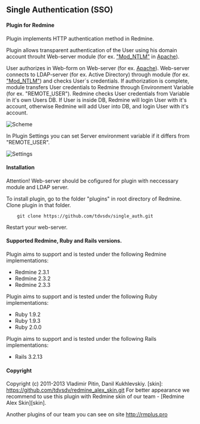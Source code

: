 ## Single Authentication (SSO)

#### Plugin for Redmine
[apache]: http://httpd.apache.org/
[ntlm]: http://modntlm.sourceforge.net/
Plugin implements HTTP authentication method in Redmine.

Plugin allows transparent authentication of the User using his domain account throuht Web-server module (for ex. ["Mod_NTLM"][ntlm] in [Apache][apache]).

User authorizes in Web-form on Web-server (for ex. [Apache][apache]). Web-server connects to LDAP-server (for ex. Active Directory) through module (for ex. ["Mod_NTLM"][ntlm]) and checks User`s credentials.
If authorization is complete, module transfers User credentials to Redmine through Environment Variable (for ex. "REMOTE_USER").
Redmine checks User credentials from Variable in it's own Users DB. If User is inside DB, Redmine will login User with it's account, otherwise Redmine will add User into DB, and login User with it's account.

![Scheme](https://github.com/tdvsdv/single_auth/raw/master/screenshots/scheme.png "Scheme")

In Plugin Settings you can set Server environment variable if it differs from "REMOTE_USER".

![Settings](https://github.com/tdvsdv/single_auth/raw/master/screenshots/settings.png "Settings")

#### Installation
Attention! Web-server should be cofigured for plugin with neccessary module and LDAP server.

To install plugin, go to the folder "plugins" in root directory of Redmine.
Clone plugin in that folder.

		git clone https://github.com/tdvsdv/single_auth.git

Restart your web-server.

#### Supported Redmine, Ruby and Rails versions.

Plugin aims to support and is tested under the following Redmine implementations:
* Redmine 2.3.1
* Redmine 2.3.2
* Redmine 2.3.3

Plugin aims to support and is tested under the following Ruby implementations:
* Ruby 1.9.2
* Ruby 1.9.3
* Ruby 2.0.0

Plugin aims to support and is tested under the following Rails implementations:
* Rails 3.2.13

#### Copyright
Copyright (c) 2011-2013 Vladimir Pitin, Danil Kukhlevskiy.
[skin]: https://github.com/tdvsdv/redmine_alex_skin.git
For better appearance we recommend to use this plugin with Redmine skin of our team - [Redmine Alex Skin][skin].

Another plugins of our team you can see on site http://rmplus.pro
